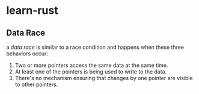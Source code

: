 # learn-rust

## Data Race

a _data race_ is similar to a race condition and happens when these three behaviors occur:

1. Two or more pointers access the same data at the same time.
2. At least one of the pointers is being used to write to the data.
3. There's no mechanism ensuring that changes by one pointer are visible to other pointers.
